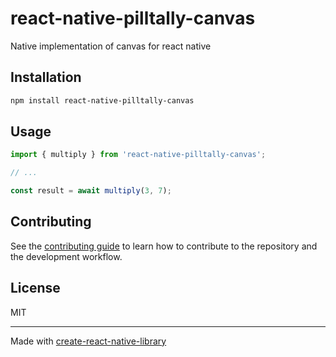 # react-native-pilltally-canvas

Native implementation of canvas for react native

## Installation

```sh
npm install react-native-pilltally-canvas
```

## Usage

```js
import { multiply } from 'react-native-pilltally-canvas';

// ...

const result = await multiply(3, 7);
```

## Contributing

See the [contributing guide](CONTRIBUTING.md) to learn how to contribute to the repository and the development workflow.

## License

MIT

---

Made with [create-react-native-library](https://github.com/callstack/react-native-builder-bob)

